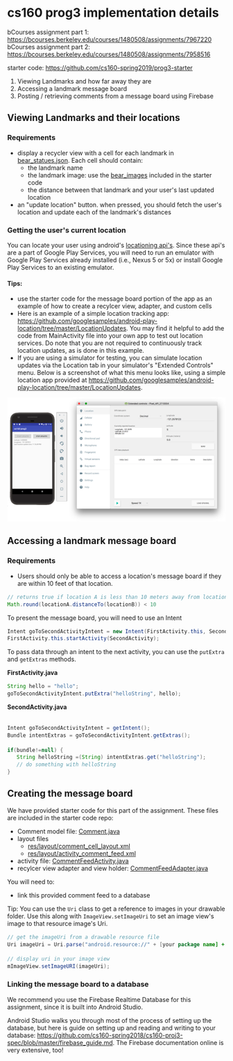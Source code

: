 # cs160 prog3 implementation details

bCourses assignment part 1: https://bcourses.berkeley.edu/courses/1480508/assignments/7967220
bCourses assignment part 2: https://bcourses.berkeley.edu/courses/1480508/assignments/7958516

starter code: https://github.com/cs160-spring2019/prog3-starter

1. Viewing Landmarks and how far away they are
2. Accessing a landmark message board
3. Posting / retrieving comments from a message board using Firebase

## Viewing Landmarks and their locations
### Requirements
- display a recycler view with a cell for each landmark in [bear_statues.json](https://github.com/cs160-spring2018/cs160-proj3-spec/blob/master/bear_statue_data/bear_statues.json). Each cell should contain:
   - the landmark name 
   - the landmark image: use the [bear_images](https://github.com/cs160-spring2018/cs160-proj3-spec/tree/master/bear_statue_data/bear_images) included in the starter code
   - the distance between that landmark and your user's last updated location
- an "update location" button. when pressed, you should fetch the user's location and update each of the landmark's distances

### Getting the user's current location 
You can locate your user using android's [locationing api's](https://developer.android.com/training/location/index.html). Since these api's are a part of Google Play Services, you will need to run an emulator with Google Play Services already installed (i.e., Nexus 5 or 5x) or install Google Play Services to an existing emulator. 

#### Tips:
- use the starter code for the message board portion of the app as an example of how to create a recylcer view, adapter, and custom cells
- Here is an example of a simple location tracking app: https://github.com/googlesamples/android-play-location/tree/master/LocationUpdates. You may find it helpful to add the code from MainActivity file into your own app to test out location services. Do note that you are not required to continuously track location updates, as is done in this example.
- If you are using a simulator for testing, you can simulate location updates via the Location tab in your simulator's "Extended Controls" menu. Below is a screenshot of what this menu looks like, using a simple location app provided at https://github.com/googlesamples/android-play-location/tree/master/LocationUpdates. 

![making location updates via the simulator](/tracking_location.png)

## Accessing a landmark message board
### Requirements
- Users should only be able to access a location's message board if they are within 10 feet of that location.

```java
// returns true if location A is less than 10 meters away from location B
Math.round(locationA.distanceTo(locationB)) < 10
```
To present the message board, you will need to use an Intent

```java
Intent goToSecondActivityIntent = new Intent(FirstActivity.this, SecondActivity.class);
FirstActivity.this.startActivity(SecondActivity);
```

To pass data through an intent to the next activity, you can use the `putExtra` and `getExtras` methods.

**FirstActivity.java**
```java
String hello = "hello";
goToSecondActivityIntent.putExtra("helloString", hello);
```

**SecondActivity.java**
```java

Intent goToSecondActivityIntent = getIntent();
Bundle intentExtras = goToSecondActivityIntent.getExtras();

if(bundle!=null) {
   String helloString =(String) intentExtras.get("helloString");
   // do something with helloString 
}
```

## Creating the message board

We have provided starter code for this part of the assignment. These files are included in the starter code repo:
- Comment model file: [Comment.java](https://github.com/cs160-spring2018/prog3-starter/blob/master/app/src/main/java/com/example/cs160_sp18/prog3/Comment.java)
- layout files
   - [res/layout/comment_cell_layout.xml](https://github.com/cs160-spring2018/prog3-starter/blob/master/app/src/main/res/layout/comment_cell_layout.xml)
   - [res/layout/activity_comment_feed.xml](https://github.com/cs160-spring2018/prog3-starter/blob/master/app/src/main/res/layout/activity_comment_feed.xml)
- activity file: [CommentFeedActivity.java](https://github.com/cs160-spring2018/prog3-starter/blob/master/app/src/main/java/com/example/cs160_sp18/prog3/CommentFeedActivity.java)
- recylcer view adapter and view holder: [CommentFeedAdapter.java](https://github.com/cs160-spring2018/prog3-starter/blob/master/app/src/main/java/com/example/cs160_sp18/prog3/CommentAdapter.java)

You will need to:
- link this provided comment feed to a database


Tip: You can use the `Uri` class to get a reference to images in your drawable folder. Use this along with `ImageView.setImageUri` to set an image view's image to that resource image's Uri. 
``` java
// get the imageUri from a drawable resource file
Uri imageUri = Uri.parse("android.resource://" + [your package name] + "/drawable/" + [your image name]);

// display uri in your image view 
mImageView.setImageURI(imageUri);
```

### Linking the message board to a database
We recommend you use the Firebase Realtime Database for this assignment, since it is built into Android Studio.

Android Studio walks you through most of the process of setting up the database, but here is guide on setting up and reading and writing to your database: https://github.com/cs160-spring2018/cs160-proj3-spec/blob/master/firebase_guide.md. The Firebase documentation online is very extensive, too!
